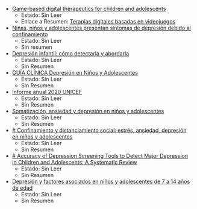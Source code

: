 
-  [Game-based digital therapeutics for children and adolescents](obsidian://open?vault=Notas%208vo&file=Notas%20Tesis%2FPapers%2Ffpsyt-13-986687.pdf)
	- Estado: Sin Leer
	- Enlace a Resumen: [Terapias digitales basadas en videojuegos](Terapias_digitales_basadas_en_videojuegos)
- [Niñas, niños y adolescentes presentan síntomas de depresión debido al confinamiento](https://www.gob.mx/difnacional/articulos/ninas-ninos-y-adolescentes-presentan-sintomas-de-depresion-debido-al-confinamiento?idiom=es)
	- Estado: Sin Leer
	- Sin resumen
- [Depresión infantil: cómo detectarla y abordarla](https://unamglobal.unam.mx/global_revista/depresion-infantil-como-detectarla-y-abordarla/)
	- Estado: Sin Leer
	- Sin Resumen
- [GUÍA CLÍNICA Depresión en Niños y Adolescentes](https://www.gob.mx/cms/uploads/attachment/file/452952/3._Depresi_n_en_Ni_os_y_Adolescentes..pdf)
	- Estado: Sin Leer
	- Sin Resumen
- [Informe anual 2020 UNICEF](https://www.unicef.org/mexico/media/5966/file/Documento%20informe%20anual%202020.pdf)
	- Estado: Sin Leer
	- Sin Resumen
- [Somatización, ansiedad y depresión en niños y adolescentes](https://www.sciencedirect.com/science/article/pii/S0716864020300213)
	- Estado: Sin Leer
	- Sin Resumen
- [# Confinamiento y distanciamiento social: estrés, ansiedad, depresión en niños y adolescentes](https://www.ncbi.nlm.nih.gov/pmc/articles/PMC10396026/)
	- Estado: Sin Leer
	- Sin Resumen
- [# Accuracy of Depression Screening Tools to Detect Major Depression in Children and Adolescents: A Systematic Review](https://journals.sagepub.com/doi/epub/10.1177/0706743716651833)
	- Estado: Sin Leer
	- Sin Resumen
- [Depresión y factores asociados en niños y adolescentes de 7 a 14 años de edad](https://www.medigraphic.com/pdfs/atefam/af-2020/af201f.pdf)
	- Estado: Sin Leer
	- Sin Resumen










